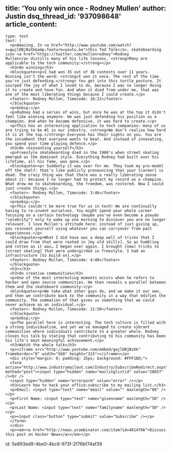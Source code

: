 title: 'You only win once - Rodney Mullen'
author: Justin
dsq_thread_id: '937098648'
article_content:
  -
    type: text
    text: |
      <p>Amazing. In <a href="http://www.youtube.com/watch?v=gwjlDBjNzXk&amp;feature=youtu.be">this Ted Talk</a>, skateboarding icon <a href="https://twitter.com/mullenrodney">Rodney Mullen</a> distills many of his life lessons. <strong>Many are applicable to the tech community:</strong></p>
      <h3>On winning</h3>
      <blockquote><p>I had won 35 out of 36 contests over 11 years. Winning isn't the word: <strong>I won it once. The rest of the time you're just defending.</strong> You get into this turtle posture. It usurped the joy of what I loved to do, because I was no longer doing it to create and have fun. And when it died from under me, that was one of the most liberating things because I could create.</p>
      <footer>- Rodney Mullen, Timecode: 16:22</footer>
      </blockquote>
      <p>&nbsp;</p>
      <p>Rodney had a series of wins, but once he was at the top it didn't feel like winning anymore. He was just defending his position as a champion. And when he became defensive, it was hard to create.</p>
      <p>This has an interesting application to tech companies: many of us are trying to be #1 in our industry. <strong>We don't realize how hard it is at the top.</strong> Everyone has their sights on you. You are the incumbent that everyone wants to beat. And instead of innovating, you spend your time playing defence.</p>
      <h3>On reinventing yourself</h3>
      <p>Freestyle skateboarding died in the 1980's when street skating emerged as the dominant style. Everything Rodney had built over his lifetime, all his fame, was gone.</p>
      <blockquote><p> Suddenly it was over for me. They took my pro-model off the shelf: that's like publicly pronouncing that your [career] is dead. The crazy thing was that there was a really liberating sense about it: because I no longer had to protect my record as a champion. What drew me to skateboarding, the freedom, was restored. Now I could just create things.</p>
      <footer>- Rodney Mullen, Timecode: 3:46</footer>
      </blockquote>
      <p>&nbsp;</p>
      <p>This couldn't be more true for us in tech! We are continually having to re-invent ourselves. You might spend your whole career focusing on a certain technology (maybe you've even become a pseudo "celebrity") only to wake up one morning to discover you are no longer relevant. I love Mullen's attitude here: instead of just giving up, you reinvent yourself using whatever you can carryover from past experiences.</p>
      <blockquote><p>What I did have was a deep well of tricks that I could draw from that were rooted in [my old skills]. So as humbling and rotten as it was… I began over again. I brought [new] tricks to [street skating] that were undergirded in freestyle. I had an infrastructure [to build on].</p>
      <footer>- Rodney Mullen, Timecode: 4:40</footer>
      </blockquote>
      <h3></h3>
      <h3>On creative communities</h3>
      <p>One of the most interesting moments occurs when he refers to hacker and open source communities. He then reveals a parallel between them and the skateboard community:</p>
      <blockquote><p>We take what other guys do, and we make it our own, and then we contribute back to the community in a way that edifies the community. The summation of that gives us something that we could never achieve as an individual.</p>
      <footer>- Rodney Mullen, Timecode: 11:50</footer>
      </blockquote>
      <p>&nbsp;</p>
      <p>The parallel here is interesting. The tech culture is filled with a strong individualism, and yet we've managed to create vibrant communities where individuals contribute to a greater whole. Rodney closes his talk by stating that contributing to his community has been his life's most meaningful achievement.</p>
      <h3>Watch the whole talk</h3>
      <p><iframe src="http://www.youtube.com/embed/gwjlDBjNzXk" frameborder="0" width="560" height="315"></iframe></p>
      <div style="margin: 0; padding: 15px; background: #FFF1DD;">
      <form action="http://www.industrymailout.com/Industry/SubscribeRedirect.aspx" method="post"><input type="hidden" name="mailinglistid" value="28657" /><br />
      <input type="hidden" name="errorparm" value="error" /></p>
      <h3>Learn how to hack your office:subscribe to my mailing list.</h3>
      <p>Email: <input type="text" name="email" value="" maxlength="60" /></p>
      <p>First Name: <input type="text" name="givenname" maxlength="50" /></p>
      <p>Last Name: <input type="text" name="familyname" maxlength="50" /></p>
      <p><input class="button" type="submit" value="Subscribe" /></p>
      </form>
      </div>
      <p><em><a href="http://news.ycombinator.com/item?id=4814766">Discuss this post on Hacker News</a></em></p>
      
id: 5e893ed9-4be0-4bc6-973f-2f76bf74af39
